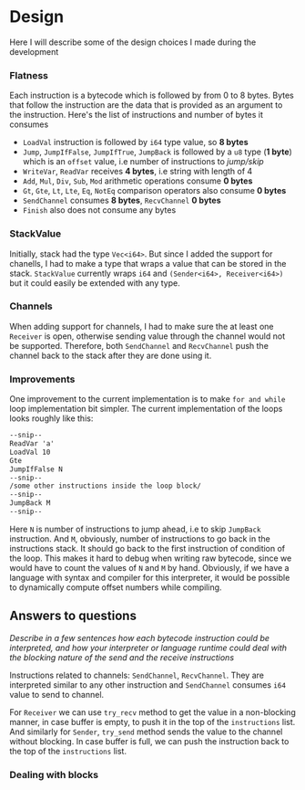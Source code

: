 # Design

Here I will describe some of the design choices I made during the development

### Flatness

Each instruction is a bytecode which is followed by from 0 to 8 bytes. Bytes that follow the instruction are the data that is provided as an argument to the instruction. Here's the list of instructions and number of bytes it consumes

- `LoadVal` instruction is followed by `i64` type value, so **8 bytes**
- `Jump`, `JumpIfFalse`, `JumpIfTrue`, `JumpBack` is followed by a `u8` type (**1 byte**) which is an `offset` value, i.e number of instructions to *jump/skip*
- `WriteVar`, `ReadVar` receives **4 bytes**, i.e string with length of 4
- `Add`, `Mul`, `Div`, `Sub`, `Mod` arithmetic operations consume **0 bytes**
- `Gt`, `Gte`, `Lt`, `Lte`, `Eq`, `NotEq` comparison operators also consume **0 bytes**
- `SendChannel` consumes **8 bytes**, `RecvChannel` **0 bytes**
- `Finish` also does not consume any bytes

### StackValue

Initially, stack had the type `Vec<i64>`. But since I added the support for chanells, I had to make a type that wraps a value that can be stored in the stack. `StackValue` currently wraps `i64` and `(Sender<i64>, Receiver<i64>)` but it could easily be extended with any type.

### Channels

When adding support for channels, I had to make sure the at least one `Receiver` is open, otherwise sending value through the channel would not be supported. Therefore, both `SendChannel` and `RecvChannel` push the channel back to the stack after they are done using it.

### Improvements

One improvement to the current implementation is to make `for and while` loop implementation bit simpler. The current implementation of the loops looks roughly like this:

```md
--snip--
ReadVar 'a'
LoadVal 10
Gte
JumpIfFalse N
--snip--
/some other instructions inside the loop block/
--snip--
JumpBack M
--snip--
```

Here `N` is number of instructions to jump ahead, i.e to skip `JumpBack` instruction. And `M`, obviously, number of instructions to go back in the instructions stack. It should go back to the first instruction of condition of the loop. This makes it hard to debug when writing raw bytecode, since we would have to count the values of `N` and `M` by hand. Obviously, if we have a language with syntax and compiler for this interpreter, it would be possible to dynamically compute offset numbers while compiling.

## Answers to questions

*Describe in a few sentences how each bytecode instruction could be interpreted,
and how your interpreter or language runtime could deal with the blocking nature
of the send and the receive instructions*

Instructions related to channels: `SendChannel`, `RecvChannel`. They are interpreted similar to any other instruction and `SendChannel` consumes `i64` value to send to channel.

For `Receiver` we can use `try_recv` method to get the value in a non-blocking manner, in case buffer is empty, to push it in the top of the `instructions` list. And similarly for `Sender`, `try_send` method sends the value to the channel without blocking. In case buffer is full, we can push the instruction back to the top of the `instructions` list.

### Dealing with blocks

